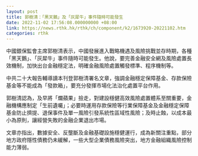 ```yaml
---
layout: post
title: 郭樹清：「黑天鵝」及「灰犀牛」事件隨時可能發生
date: 2022-11-02 17:56:08.000000000 +08:00
link: https://news.rthk.hk/rthk/ch/component/k2/1673920-20221102.htm
categories: rthk
---
```


中國銀保監會主席郭樹清表示，中國發展進入戰略機遇及風險挑戰並存時期，各種「黑天鵝」、「灰犀牛」事件隨時可能發生。他說，要完善金融安全網及風險處置長效機制，加快出台金融穩定法，明確金融風險處置觸發標準、程序機制等。

中共二十大報告輔導讀本刊登郭樹清署名文章，強調金融穩定保障基金、存款保險基金等不能成為「發款箱」，要充分發揮市場化法治化處置平台作用。

郭樹清認為，及早將「爛蘋果」撿走，對建設穩健高效風險處置體系至關重要，金融機構應制定「生前遺囑」；必要時運用存款保險等行業保障基金及金融穩定保障基金防止擠提、退保事件及單一風險引發系統性區域性風險；及時止蝕，以成本最小為原則，讓經營失敗的金融企業退出市場。

文章亦指出，數據安全、反壟斷及金融基礎設施穩健運行，成為新關注重點，部分地方政府隱性債務仍未緩解，一些大型企業債務風險突出，地方金融組織風險控制能力薄弱。
